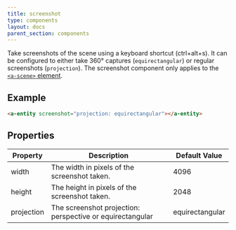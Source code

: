```yaml
---
title: screenshot
type: components
layout: docs
parent_section: components
---
```


Take screenshots of the scene using a keyboard shortcut (ctrl+alt+s).
It can be configured to either take 360&deg; captures (`equirectangular`)
or regular screenshots (`projection`). The screenshot component only applies to the [`<a-scene>` element][scene].

## Example

```html
<a-entity screenshot="projection: equirectangular"></a-entity>
```

## Properties

| Property     | Description                                                | Default Value   |
|--------------|------------------------------------------------------------|-----------------|
| width        | The width in pixels of the screenshot taken.               | 4096            |
| height       | The height in pixels of the screenshot taken.              | 2048            |
| projection   | The screenshot projection: perspective or equirectangular  | equirectangular |

[scene]: ../core/scene.md

